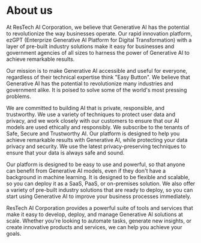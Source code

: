 # About us
At ResTech AI Corporation, we believe that Generative AI has the potential to revolutionize the way businesses operate. Our rapid innovation platform, ezGPT  (Enterprize Generative AI Platform for Digital Transformation) with a layer of pre-built industry solutions make it easy for businesses and government agencies of all sizes to harness the power of Generative AI to achieve remarkable results.

Our mission is to make Generative AI accessible and useful for everyone, regardless of their technical expertise think "Easy Button". We believe that Generative AI has the potential to revolutionize many industries and government alike. It is poised to solve some of the world's most pressing problems.

We are committed to building AI that is private, responsible, and trustworthy. We use a variety of techniques to protect user data and privacy, and we work closely with our customers to ensure that our AI models are used ethically and responsibly. We subscribe to the tenants of Safe, Secure and Trustworthy AI. Our platform is designed to help you achieve remarkable results with Generative AI, while protecting your data privacy and security. We use the latest privacy-preserving techniques to ensure that your data is always safe and sound.

Our platform is designed to be easy to use and powerful, so that anyone can benefit from Generative AI models, even if they don't have a background in machine learning. It is designed to be flexible and scalable, so you can deploy it as a SaaS, PaaS, or on-premises solution. We also offer a variety of pre-built industry solutions that are ready to deploy, so you can start using Generative AI to improve your business processes immediately.

ResTech AI Corporation provides a powerful suite of tools and services that make it easy to develop, deploy, and manage Generative AI solutions at scale. Whether you're looking to automate tasks, generate new insights, or create innovative products and services, we can help you achieve your goals.
